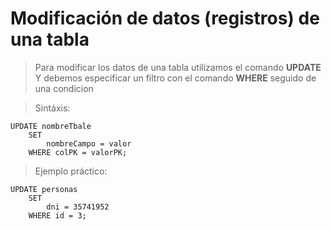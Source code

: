 # Modificación de datos (registros) de una tabla

> Para modificar los datos de una tabla 
> utilizamos el comando **UPDATE**
> Y debemos especificar un filtro con el 
> comando **WHERE** seguido de una condicion

> Sintáxis:  

    UPDATE nombreTbale  
        SET 
            nombreCampo = valor  
        WHERE colPK = valorPK;

> Ejemplo práctico: 

    UPDATE personas  
        SET  
            dni = 35741952  
        WHERE id = 3;

